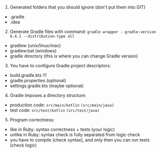 1. Generated folders that you should ignore (don't put them into GIT)
- .gradle
- .idea

2. Generate Gradle files with command: `gradle wrapper --gradle-version 6.4.1 --distribution-type all`
-  gradlew (unix/linux/mac)
- gradlew.bat (windows)
- gradle directory (this is where you can change Gradle version)

3. You have to configure Gradle project descriptors:
- build.gradle.kts !!!
- gradle.properties (optional)
- settings.gradle.kts (maybe optional)

4. Gradle imposes a directory structure:
- production code: `src/main/kotlin` `(src/main/java)`
- test code: `src/test/kotlin` `(src/test/java)`

5. Program correctness:
- like in Ruby: syntax correctness + tests (your logic)
- unlike in Ruby: syntax check is fully separated from logic check
- you have to compile (check syntax), and only then you can run tests (check logic)